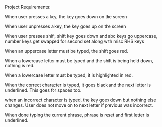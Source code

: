Project Requirements:

When user presses a key, the key goes down on the screen

When user unpresses a key, the key goes up on the screen

When user presses shift, shift key goes down and abc keys go uppercase, number keys get swapped for second set along with misc RHS keys

When an uppercase letter must be typed, the shift goes red. 

When a lowercase letter must be typed and the shift is being held down, nothing is red. 

When a lowercase letter must be typed, it is highlighted in red.

When the correct character is typed, it goes black and the next letter is underlined. This goes for spaces too.

when an incorrect character is typed, the key goes down but nothing else changes. User does not move on to next letter if previous was incorrect.

When done typing the current phrase, phrase is reset and first letter is underlined.